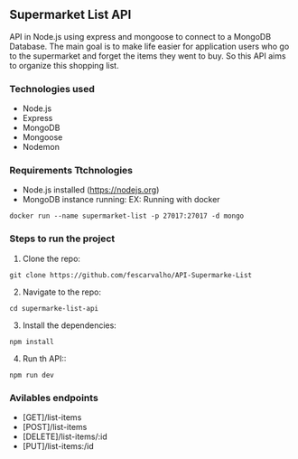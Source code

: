 ## Supermarket List API

API in Node.js using express and mongoose to connect to a MongoDB Database.
The main goal is to make life easier for application users who go to the supermarket and forget the items they went to buy.
So this API aims to organize this shopping list.

### Technologies used

- Node.js
- Express
- MongoDB
- Mongoose
- Nodemon

### Requirements Ttchnologies

- Node.js installed (<https://nodejs.org>)
- MongoDB instance running:
  EX: Running with docker

```
docker run --name supermarket-list -p 27017:27017 -d mongo
```

### Steps to run the project

1. Clone the repo:

```
git clone https://github.com/fescarvalho/API-Supermarke-List
```

2. Navigate to the repo:

```
cd supermarke-list-api
```

3. Install the dependencies:

```
npm install
```

4. Run th API::

```
npm run dev
```

### Avilables endpoints

- [GET]/list-items
- [POST]/list-items
- [DELETE]/list-items/:id
- [PUT]/list-items:/id
